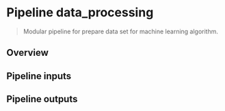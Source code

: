 # Pipeline data_processing

> Modular pipeline for prepare data set for machine learning algorithm.

## Overview

<!---
Please describe your modular pipeline here.
-->

## Pipeline inputs

<!---
The list of pipeline inputs.
-->

## Pipeline outputs

<!---
The list of pipeline outputs.
-->

